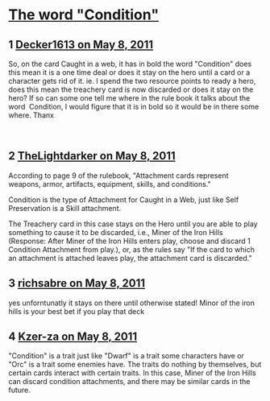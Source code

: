 # [The word &quot;Condition&quot;](https://community.fantasyflightgames.com/topic/46448-the-word-condition/)

## 1 [Decker1613 on May 8, 2011](https://community.fantasyflightgames.com/topic/46448-the-word-condition/?do=findComment&comment=465102)

So, on the card Caught in a web, it has in bold the word "Condition" does this mean it is a one time deal or does it stay on the hero until a card or a character gets rid of it. ie. I spend the two resource points to ready a hero, does this mean the treachery card is now discarded or does it stay on the hero? If so can some one tell me where in the rule book it talks about the word  Condition, I would figure that it is in bold so it would be in there some where. Thanx

 

## 2 [TheLightdarker on May 8, 2011](https://community.fantasyflightgames.com/topic/46448-the-word-condition/?do=findComment&comment=465122)

According to page 9 of the rulebook, "Attachment cards represent weapons, armor, artifacts, equipment, skills, and conditions."

Condition is the type of Attachment for Caught in a Web, just like Self Preservation is a Skill attachment.

The Treachery card in this case stays on the Hero until you are able to play something to cause it to be discarded, i.e., Miner of the Iron Hills (Response: After Miner of the Iron Hills enters play, choose and discard 1 Condition Attachment from play.), or, as the rules say "If the card to which an attachment is attached leaves play, the attachment card is discarded."

## 3 [richsabre on May 8, 2011](https://community.fantasyflightgames.com/topic/46448-the-word-condition/?do=findComment&comment=465147)

yes unforntunatly it stays on there until otherwise stated! Minor of the iron hills is your best bet if you play that deck

## 4 [Kzer-za on May 8, 2011](https://community.fantasyflightgames.com/topic/46448-the-word-condition/?do=findComment&comment=465238)

"Condition" is a trait just like "Dwarf" is a trait some characters have or "Orc" is a trait some enemies have. The traits do nothing by themselves, but certain cards interact with certain traits. In this case, Miner of the Iron Hills can discard condition attachments, and there may be similar cards in the future.


